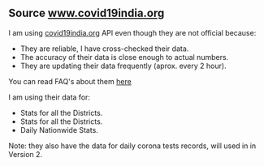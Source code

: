 ## Source www.covid19india.org

I am using [covid19india.org](https://www.covid19india.org/) API even though they are not official because:

* They are reliable, I have cross-checked their data.
* The accuracy of their data is close enough to actual numbers.
* They are updating their data frequently (aprox. every 2 hour).




You can read FAQ's about them [here](https://www.covid19india.org/faq)


I am using their data for:
- Stats for all the Districts.
- Stats for all the Districts.
- Daily Nationwide Stats.


Note: they also have the data for daily corona tests records, will used in in Version 2.